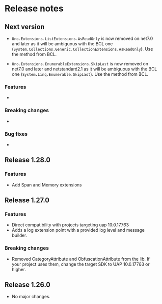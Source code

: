 # Release notes

## Next version

* `Uno.Extensions.ListExtensions.AsReadOnly` is now removed on net7.0 and later as it will be ambiguous with the BCL one (`System.Collections.Generic.CollectionExtensions.AsReadOnly`). Use the method from BCL.

* `Uno.Extensions.EnumerableExtensions.SkipLast` is now removed on net7.0 and later and netstandard2.1 as it will be ambiguous with the BCL one (`System.Linq.Enumerable.SkipLast`). Use the method from BCL.


### Features
* 
### Breaking changes
* 
### Bug fixes
* 

## Release 1.28.0

### Features
* Add Span<T> and Memory<T> extensions

## Release 1.27.0

### Features

 * Direct compatibility with projects targeting uap 10.0.17763
 * Adds a log extension point with a provided log level and message builder.

### Breaking changes

 * Removed CategoryAttribute and ObfuscationAttribute from the lib. If your project uses them, change the target SDK to UAP 10.0.17763 or higher.


## Release 1.26.0

* No major changes.
